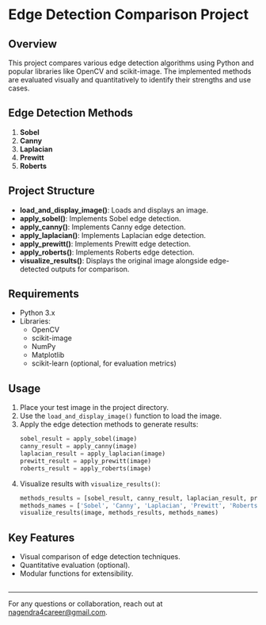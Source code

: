 # Edge Detection Comparison Project

## Overview

This project compares various edge detection algorithms using Python and popular libraries like OpenCV and scikit-image. The implemented methods are evaluated visually and quantitatively to identify their strengths and use cases.

## Edge Detection Methods

1. **Sobel**
2. **Canny**
3. **Laplacian**
4. **Prewitt**
5. **Roberts**

## Project Structure

- **load\_and\_display\_image()**: Loads and displays an image.
- **apply\_sobel()**: Implements Sobel edge detection.
- **apply\_canny()**: Implements Canny edge detection.
- **apply\_laplacian()**: Implements Laplacian edge detection.
- **apply\_prewitt()**: Implements Prewitt edge detection.
- **apply\_roberts()**: Implements Roberts edge detection.
- **visualize\_results()**: Displays the original image alongside edge-detected outputs for comparison.



## Requirements

- Python 3.x
- Libraries:
  - OpenCV
  - scikit-image
  - NumPy
  - Matplotlib
  - scikit-learn (optional, for evaluation metrics)

## Usage

1. Place your test image in the project directory.
2. Use the `load_and_display_image()` function to load the image.
3. Apply the edge detection methods to generate results:
   ```python
   sobel_result = apply_sobel(image)
   canny_result = apply_canny(image)
   laplacian_result = apply_laplacian(image)
   prewitt_result = apply_prewitt(image)
   roberts_result = apply_roberts(image)
   ```
4. Visualize results with `visualize_results()`:
   ```python
   methods_results = [sobel_result, canny_result, laplacian_result, prewitt_result, roberts_result]
   methods_names = ['Sobel', 'Canny', 'Laplacian', 'Prewitt', 'Roberts']
   visualize_results(image, methods_results, methods_names)
   ```


## Key Features

- Visual comparison of edge detection techniques.
- Quantitative evaluation (optional).
- Modular functions for extensibility.

##

---

For any questions or collaboration, reach out at [nagendra4career@gmail.com](mailto\:nagendra4career@gmail.com).


